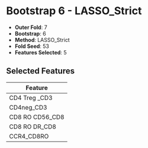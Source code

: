 # Bootstrap 6 - LASSO_Strict

- **Outer Fold**: 7
- **Bootstrap**: 6
- **Method**: LASSO_Strict
- **Fold Seed**: 53
- **Features Selected**: 5

## Selected Features

| Feature |
|---------|
| CD4 Treg _CD3 |
| CD4neg_CD3 |
| CD8 RO CD56_CD8 |
| CD8 RO DR_CD8 |
| CCR4_CD8RO |
